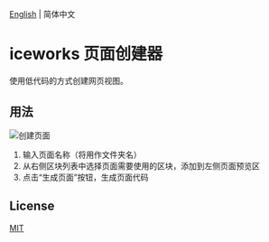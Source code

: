 [English](./README.md) | 简体中文

# iceworks 页面创建器

使用低代码的方式创建网页视图。

## 用法

![创建页面](https://img.alicdn.com/tfs/TB1W1VGIHj1gK0jSZFOXXc7GpXa-960-600.gif)

1. 输入页面名称（将用作文件夹名）
2. 从右侧区块列表中选择页面需要使用的区块，添加到左侧页面预览区
3. 点击“生成页面”按钮，生成页面代码

## License

[MIT](./LICENSE)
